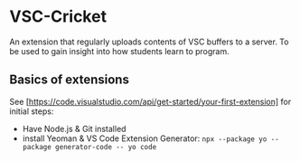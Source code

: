# VSC-Cricket

An extension that regularly uploads contents of VSC buffers to a server. To be used to gain insight into how students learn to program.

## Basics of extensions

See [https://code.visualstudio.com/api/get-started/your-first-extension] for initial steps:

- Have Node.js & Git installed
- install Yeoman & VS Code Extension Generator: `npx --package yo --package generator-code -- yo code`
